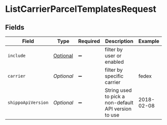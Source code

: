 # ListCarrierParcelTemplatesRequest


## Fields

| Field                                                   | Type                                                    | Required                                                | Description                                             | Example                                                 |
| ------------------------------------------------------- | ------------------------------------------------------- | ------------------------------------------------------- | ------------------------------------------------------- | ------------------------------------------------------- |
| `include`                                               | [Optional<Include>](../../models/operations/Include.md) | :heavy_minus_sign:                                      | filter by user or enabled                               |                                                         |
| `carrier`                                               | *Optional<String>*                                      | :heavy_minus_sign:                                      | filter by specific carrier                              | fedex                                                   |
| `shippoApiVersion`                                      | *Optional<String>*                                      | :heavy_minus_sign:                                      | String used to pick a non-default API version to use    | 2018-02-08                                              |